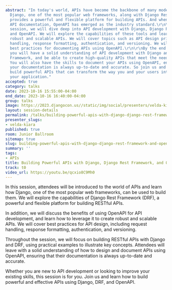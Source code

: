 ```yaml
---
abstract: "In today's world, APIs have become the backbone of many modern applications.
  Django, one of the most popular web frameworks, along with Django Rest Framework,
  provides a powerful and flexible platform for building APIs. And when it comes to
  API documentation, OpenAPI has emerged as the industry standard.\r\n\r\nIn this
  session, we will dive deep into API development with Django, Django Rest Framework,
  and OpenAPI. We will explore the capabilities of these tools and learn how to build
  robust and scalable APIs. We will cover topics such as API design principles, request
  handling, response formatting, authentication, and versioning. We will also discuss
  best practices for documenting APIs using OpenAPI.\r\n\r\nBy the end of this session,
  you will have a solid understanding of API development with Django and Django Rest
  Framework, and be able to create high-quality APIs that meet the needs of your users.
  You will also have the skills to document your APIs using OpenAPI, ensuring that
  your documentation is always up-to-date and accurate. So join us and learn how to
  build powerful APIs that can transform the way you and your users interact with
  your application."
accepted: true
category: talks
date: 2023-10-16 15:55:00-04:00
end_date: 2023-10-16 16:40:00-04:00
group: talks
image: https://2023.djangocon.us//static/img/social/presenters/velda-kiara.png
layout: session-details
permalink: /talks/building-powerful-apis-with-django-django-rest-framework-and-openapi/
presenter_slugs:
- velda-kiara
published: true
room: Junior Ballroom
sitemap: true
slug: building-powerful-apis-with-django-django-rest-framework-and-openapi
summary: ''
tags:
- APIs
title: Building Powerful APIs with Django, Django Rest Framework, and OpenAPI
track: t0
video_url: https://youtu.be/qcxio8C9Mh0
---
```


In this session, attendees will be introduced to the world of APIs and learn how Django, one of the most popular web frameworks, can be used to build them. We will explore the capabilities of Django Rest Framework (DRF), a powerful and flexible platform for building RESTful APIs.

In addition, we will discuss the benefits of using OpenAPI for API development, and learn how to leverage it to create robust and scalable APIs. We will cover best practices for API design, including request handling, response formatting, authentication, and versioning.

Throughout the session, we will focus on building RESTful APIs with Django and DRF, using practical examples to illustrate key concepts. Attendees will leave with a solid understanding of how to design and document APIs using OpenAPI, ensuring that their documentation is always up-to-date and accurate.

Whether you are new to API development or looking to improve your existing skills, this session is for you. Join us and learn how to build powerful and effective APIs using Django, DRF, and OpenAPI.
